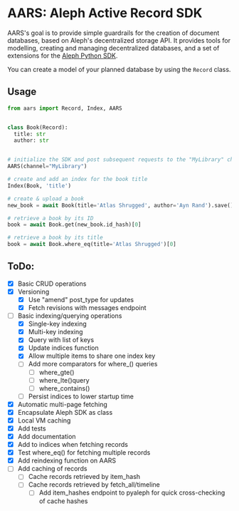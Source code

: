 # AARS: Aleph Active Record SDK

AARS's goal is to provide simple guardrails for the creation of document databases, based on Aleph's decentralized storage API. It provides tools for modelling, creating and managing decentralized databases, and a set of extensions for the [Aleph Python SDK](https://github.com/aleph-im/aleph-client).

You can create a model of your planned database by using the `Record` class.

## Usage

```python
from aars import Record, Index, AARS


class Book(Record):
  title: str
  author: str


# initialize the SDK and post subsequent requests to the "MyLibrary" channel on Aleph
AARS(channel="MyLibrary")

# create and add an index for the book title
Index(Book, 'title')

# create & upload a book
new_book = await Book(title='Atlas Shrugged', author='Ayn Rand').save()

# retrieve a book by its ID
book = await Book.get(new_book.id_hash)[0]

# retrieve a book by its title
book = await Book.where_eq(title='Atlas Shrugged')[0]
```


## ToDo:
- [x] Basic CRUD operations
- [x] Versioning
  - [x] Use "amend" post_type for updates
  - [x] Fetch revisions with messages endpoint
- [ ] Basic indexing/querying operations
  - [x] Single-key indexing 
  - [x] Multi-key indexing
  - [x] Query with list of keys
  - [x] Update indices function
  - [x] Allow multiple items to share one index key
  - [ ] Add more comparators for where_() queries
    - [ ] where_gte()
    - [ ] where_lte()query
    - [ ] where_contains()
  - [ ] Persist indices to lower startup time
- [x] Automatic multi-page fetching
- [x] Encapsulate Aleph SDK as class
- [x] Local VM caching
- [x] Add tests
- [x] Add documentation
- [x] Add to indices when fetching records
- [x] Test where_eq() for fetching multiple records
- [x] Add reindexing function on AARS
- [ ] Add caching of records
  - [ ] Cache records retrieved by item_hash
  - [ ] Cache records retrieved by fetch_all/timeline
    - [ ] Add item_hashes endpoint to pyaleph for quick cross-checking of cache hashes
